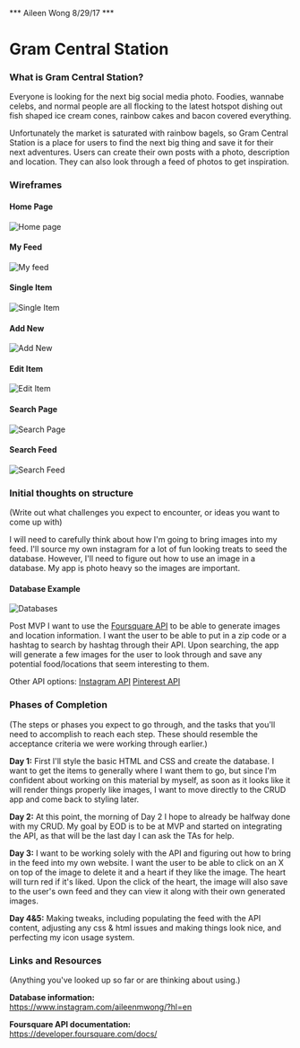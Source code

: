 *** Aileen Wong 8/29/17 ***

# Gram Central Station ###

### What is Gram Central Station? ###

Everyone is looking for the next big social media photo. Foodies, wannabe celebs, and normal people are all flocking to the latest hotspot dishing out fish shaped ice cream cones, rainbow cakes and bacon covered everything. 

Unfortunately the market is saturated with rainbow bagels, so Gram Central Station is a place for users to find the next big thing and save it for their next adventures. Users can create their own posts with a photo, description and location. They can also look through a feed of photos to get inspiration. 

### Wireframes ###

#### Home Page ###
![Home page](assets-proposal/index.png)

#### My Feed ###
![My feed](assets-proposal/my-feed.png)

#### Single Item ###
![Single Item](assets-proposal/single.png)

#### Add New ###
![Add New](assets-proposal/add-new.png)

#### Edit Item ###
![Edit Item](assets-proposal/edit-item.png)

#### Search Page ###
![Search Page](assets-proposal/search-page.png)

#### Search Feed ###
![Search Feed](assets-proposal/search-feed.png)

### Initial thoughts on structure ###

(Write out what challenges you expect to encounter, or ideas you want to come up with)

I will need to carefully think about how I'm going to bring images into my feed. I'll source my own instagram for a lot of fun looking treats to seed the database. However, I'll need to figure out how to use an image in a database. My app is photo heavy so the images are important.

#### Database Example ###
![Databases](assets-proposal/tables.png)

Post MVP
I want to use the [Foursquare API](https://developer.foursquare.com/) to be able to generate images and location information. I want the user to be able to put in a zip code or a hashtag to search by hashtag through their API. Upon searching, the app will generate a few images for the user to look through and save any potential food/locations that seem interesting to them.

Other API options:
[Instagram API](https://www.instagram.com/developer/endpoints/)
[Pinterest API](https://developers.pinterest.com/docs/api/pins/)

### Phases of Completion ###

(The steps or phases you expect to go through, and the tasks that you'll need to accomplish to reach each step. These should resemble the acceptance criteria we were working through earlier.)

**Day 1:** First I'll style the basic HTML and CSS and create the database. I want to get the items to generally where I want them to go, but since I'm confident about working on this material by myself, as soon as it looks like it will render things properly like images, I want to move directly to the CRUD app and come back to styling later. 

**Day 2:** At this point, the morning of Day 2 I hope to already be halfway done with my CRUD. My goal by EOD is to be at MVP and started on integrating the API, as that will be the last day I can ask the TAs for help. 

**Day 3:** I want to be working solely with the API and figuring out how to bring in the feed into my own website. I want the user to be able to click on an X on top of the image to delete it and a heart if they like the image. The heart will turn red if it's liked. Upon the click of the heart, the image will also save to the user's own feed and they can view it along with their own generated images. 

**Day 4&5:** Making tweaks, including populating the feed with the API content, adjusting any css & html issues and making things look nice, and perfecting my icon usage system. 

### Links and Resources ###

(Anything you've looked up so far or are thinking about using.)

**Database information:**  
https://www.instagram.com/aileenmwong/?hl=en

**Foursquare API documentation:**  
https://developer.foursquare.com/docs/
